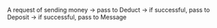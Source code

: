 A request of sending money
-> pass to Deduct
-> if successful, pass to Deposit
-> if successful, pass to Message